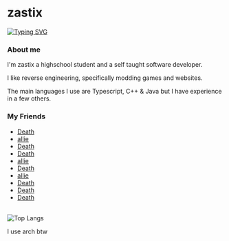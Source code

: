 <h1>zastix</h1>
<a href="https://git.io/typing-svg"><img src="https://readme-typing-svg.demolab.com?font=Fira+Code&pause=1000&random=false&width=435&lines=fullstack+web+developer;horrible+reverse+engineer;typescript+enthusiast" alt="Typing SVG" /></a>

### About me
I'm zastix a highschool student and a self taught software developer. 

I like reverse engineering, specifically modding games and websites.

The main languages I use are Typescript, C++ & Java but I have experience in a few others.

### My Friends 
- [Death](https://github.com/VillainsRule)
- [allie](https://github.com/microcrit)
- [Death](https://github.com/VillainsRule)
- [Death](https://github.com/VillainsRule)
- [allie](https://github.com/microcrit)
- [Death](https://github.com/VillainsRule)
- [allie](https://github.com/microcrit)
- [Death](https://github.com/VillainsRule)
- [Death](https://github.com/VillainsRule)
- [Death](https://github.com/VillainsRule)
<br/>

<img src="https://github-readme-stats-taupe-seven-79.vercel.app/api/top-langs/?username=zastlx&theme=midnight-purple&hide=webassembly&langs_count=6&exclude_repo=nebulet,betastar.js" alt="Top Langs">


I use arch btw
